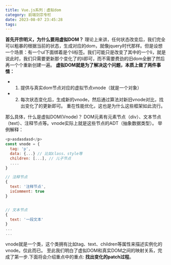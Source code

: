 ```yaml
---
title: Vue.js系列：虚拟dom
category: 前端剑宗专栏
date: 2023-08-07 23:45:28
tags:
---
```

**首先开宗明义，为什么要用虚拟DOM？**
理论上来讲，任何状态改变后，我们完全可以粗暴的根据当前的状态，生成对应的dom，就像jquery时代那样。但是设想一个场景：有一个ul下面绑着是个li标签。我们可能只是改变了其中的一个li，就是说此时，我们只需要更新那个变化了的li即可，而不需要费劲的旧dom全删了然后再一个个重新创建一遍。
**虚拟DOM就是为了解决这个问题，本质上做了两件事情：**
- 1. 提供与真实dom节点对应的虚拟节点vnode（就是一个对象）
- 2. 每次状态变化后，生成新的vnode，然后通过算法对新旧vnode对比，找出变化了的更新即可。
重在性能优化，这也是为什么这些框架如此流行。

那么具体，什么是虚拟DOM(Vnode)？
DOM元素有元素节点（div）、文本节点（text）、注释节点等。vnode实际上就是这些节点的ADT（抽象数据类型）。
举例解释：
```javascript
<p>asdasdasd</p>
const vnode = {
  tag: 'p',
  data: {...} // 比如class、style等
  children: [...], // 儿子节点
  ....
}

// 注释节点
{
  text: '注释节点',
  isComment: true
}


// 文本节点
{
  text: '一段文本'
}
...
...
```
vnode就是一个类，这个类拥有比如tag、text、children等属性来描述实例化的vnode。仅此而已。
至此我们明白了虚拟DOM和真实DOM之间的映射关系，完成了第一步.下面将会介绍重点中的重点: **找出变化的patch过程**。